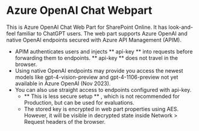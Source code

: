 # Azure OpenAI Chat Webpart

This is Azure OpenAI Chat Web Part for SharePoint Online. It has look-and-feel familiar to ChatGPT users.
The web part supports Azure OpenAI and native OpenAI endpoints secured with Azure API Management (APIM).

- APIM authenticates users and injects ** api-key ** into requests before forwarding them to endpoints. ** api-key ** does not travel in the browser.
- Using native OpenAI endpoints may provide you access the newest models like gpt-4-vision-preview and gpt-4-1106-preview not yet available in Azure OpenAI (Nov 2023).
- You can also use straight access to endpoints configured with api-key.
  - ** This is less secure setup ** , which is not recommended for Production, but can be used for evaluations.
  - The stored key is encrypted in web part properties using AES. However, it will be visible in decrypted state inside Network > Request headers of the browser.
